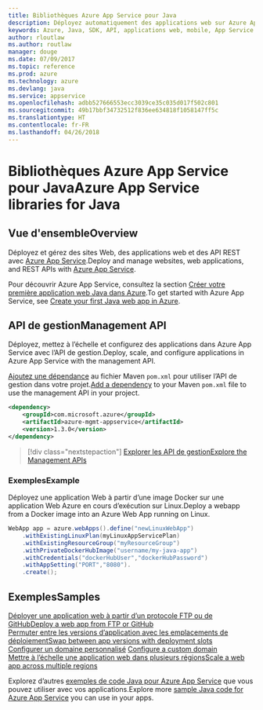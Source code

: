 ```yaml
---
title: Bibliothèques Azure App Service pour Java
description: Déployez automatiquement des applications web sur Azure App Service à l’aide de l’API de gestion Azure.
keywords: Azure, Java, SDK, API, applications web, mobile, App Service
author: rloutlaw
ms.author: routlaw
manager: douge
ms.date: 07/09/2017
ms.topic: reference
ms.prod: azure
ms.technology: azure
ms.devlang: java
ms.service: appservice
ms.openlocfilehash: adbb527666553ecc3039ce35c035d017f502c801
ms.sourcegitcommit: 49b17bbf34732512f836ee634818f1058147ff5c
ms.translationtype: HT
ms.contentlocale: fr-FR
ms.lasthandoff: 04/26/2018
---
```

# <a name="azure-app-service-libraries-for-java"></a><span data-ttu-id="2442b-104">Bibliothèques Azure App Service pour Java</span><span class="sxs-lookup"><span data-stu-id="2442b-104">Azure App Service libraries for Java</span></span>

## <a name="overview"></a><span data-ttu-id="2442b-105">Vue d'ensemble</span><span class="sxs-lookup"><span data-stu-id="2442b-105">Overview</span></span>

<span data-ttu-id="2442b-106">Déployez et gérez des sites Web, des applications web et des API REST avec [Azure App Service](/azure/app-service).</span><span class="sxs-lookup"><span data-stu-id="2442b-106">Deploy and manage websites, web applications, and REST APIs with [Azure App Service](/azure/app-service).</span></span>

<span data-ttu-id="2442b-107">Pour découvrir Azure App Service, consultez la section [Créer votre première application web Java dans Azure](/azure/app-service-web/app-service-web-get-started-java).</span><span class="sxs-lookup"><span data-stu-id="2442b-107">To get started with Azure App Service, see [Create your first Java web app in Azure](/azure/app-service-web/app-service-web-get-started-java).</span></span>

## <a name="management-api"></a><span data-ttu-id="2442b-108">API de gestion</span><span class="sxs-lookup"><span data-stu-id="2442b-108">Management API</span></span>

<span data-ttu-id="2442b-109">Déployez, mettez à l’échelle et configurez des applications dans Azure App Service avec l’API de gestion.</span><span class="sxs-lookup"><span data-stu-id="2442b-109">Deploy, scale, and configure applications in Azure App Service with the management API.</span></span>

<span data-ttu-id="2442b-110">[Ajoutez une dépendance](https://maven.apache.org/guides/getting-started/index.html#How_do_I_use_external_dependencies) au fichier Maven `pom.xml` pour utiliser l’API de gestion dans votre projet.</span><span class="sxs-lookup"><span data-stu-id="2442b-110">[Add a dependency](https://maven.apache.org/guides/getting-started/index.html#How_do_I_use_external_dependencies) to your Maven `pom.xml` file to use the management API in your project.</span></span>

```XML
<dependency>
    <groupId>com.microsoft.azure</groupId>
    <artifactId>azure-mgmt-appservice</artifactId>
    <version>1.3.0</version>
</dependency>
```   

> [!div class="nextstepaction"]
> [<span data-ttu-id="2442b-111">Explorer les API de gestion</span><span class="sxs-lookup"><span data-stu-id="2442b-111">Explore the Management APIs</span></span>](/java/api/overview/azure/appservice/management)

### <a name="example"></a><span data-ttu-id="2442b-112">Exemples</span><span class="sxs-lookup"><span data-stu-id="2442b-112">Example</span></span>

<span data-ttu-id="2442b-113">Déployez une application Web à partir d’une image Docker sur une application Web Azure en cours d’exécution sur Linux.</span><span class="sxs-lookup"><span data-stu-id="2442b-113">Deploy a webapp from a Docker image into an Azure Web App running on Linux.</span></span>

```java
WebApp app = azure.webApps().define("newLinuxWebApp")
    .withExistingLinuxPlan(myLinuxAppServicePlan)
    .withExistingResourceGroup("myResourceGroup")
    .withPrivateDockerHubImage("username/my-java-app")
    .withCredentials("dockerHubUser","dockerHubPassword")
    .withAppSetting("PORT","8080").
    .create();
```

## <a name="samples"></a><span data-ttu-id="2442b-114">Exemples</span><span class="sxs-lookup"><span data-stu-id="2442b-114">Samples</span></span>

<span data-ttu-id="2442b-115">[Déployer une application web à partir d’un protocole FTP ou de GitHub][1]</span><span class="sxs-lookup"><span data-stu-id="2442b-115">[Deploy a web app from FTP or GitHub][1]</span></span>  
<span data-ttu-id="2442b-116">[Permuter entre les versions d’application avec les emplacements de déploiement][2]</span><span class="sxs-lookup"><span data-stu-id="2442b-116">[Swap between app versions with deployment slots][2]</span></span>  
<span data-ttu-id="2442b-117">[Configurer un domaine personnalisé][3] </span><span class="sxs-lookup"><span data-stu-id="2442b-117">[Configure a custom domain][3] </span></span>  
<span data-ttu-id="2442b-118">[Mettre à l’échelle une application web dans plusieurs régions][4]</span><span class="sxs-lookup"><span data-stu-id="2442b-118">[Scale a web app across multiple regions][4]</span></span>   

<span data-ttu-id="2442b-119">Explorez d’autres [exemples de code Java pour Azure App Service](https://azure.microsoft.com/resources/samples/?platform=java&term=appservice) que vous pouvez utiliser avec vos applications.</span><span class="sxs-lookup"><span data-stu-id="2442b-119">Explore more [sample Java code for Azure App Service](https://azure.microsoft.com/resources/samples/?platform=java&term=appservice) you can use in your apps.</span></span>

[1]: ../docs-ref-conceptual/java-sdk-configure-webapp-sources.md
[2]: https://azure.microsoft.com/resources/samples/app-service-java-manage-staging-and-production-slots-for-web-apps/
[3]: https://azure.microsoft.com/resources/samples/app-service-java-manage-web-apps-with-custom-domains/
[4]: https://azure.microsoft.com/resources/samples/app-service-java-scale-web-apps-on-linux/
